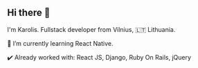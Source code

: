 ## Hi there 👋


I'm Karolis. Fullstack developer from Vilnius, 🇱🇹 Lithuania.

🌱 I’m currently learning React Native.

✔️ Already worked with: React JS, Django, Ruby On Rails, jQuery

